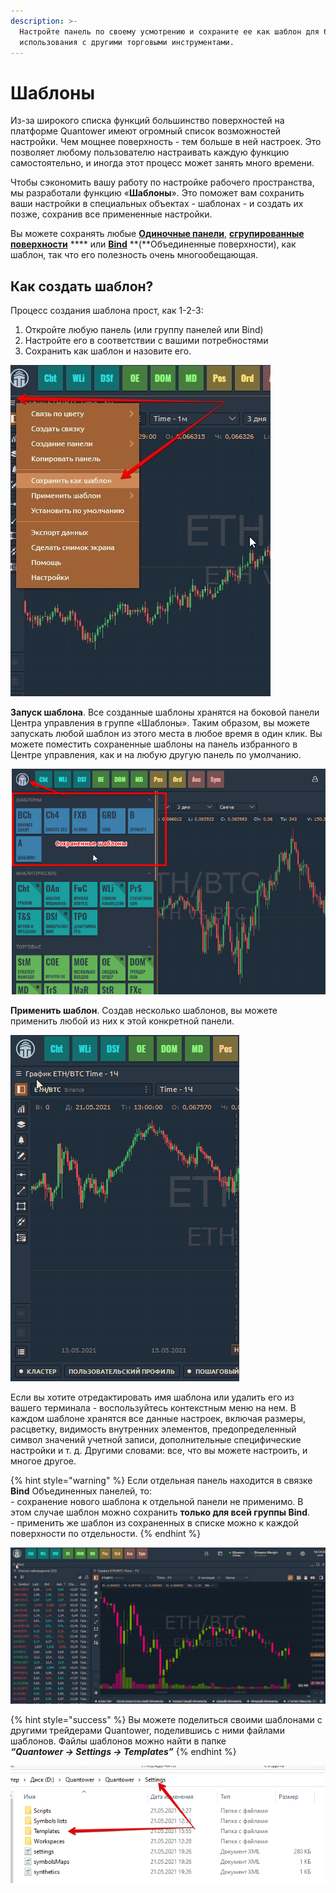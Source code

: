 ```yaml
---
description: >-
  Настройте панель по своему усмотрению и сохраните ее как шаблон для быстрого
  использования с другими торговыми инструментами.
---
```


# Шаблоны

Из-за широкого списка функций большинство поверхностей на платформе Quantower имеют огромный список возможностей настройки. Чем мощнее поверхность - тем больше в ней настроек. Это позволяет любому пользователю настраивать каждую функцию самостоятельно, и иногда этот процесс может занять много времени.

Чтобы сэкономить вашу работу по настройке рабочего пространства, мы разработали функцию «**Шаблоны**». Это поможет вам сохранить ваши настройки в специальных объектах - шаблонах - и создать их позже, сохранив все примененные настройки.

Вы можете сохранять любые [**Одиночные панели**](https://app.gitbook.com/@quantower/s/quantower-ru/\~/drafts/-MaEToFHUmH6IcARPyfA/general-settings/standalone-panels), [**сгрупированные поверхности**](https://app.gitbook.com/@quantower/s/quantower-ru/\~/drafts/-MaEToFHUmH6IcARPyfA/general-settings/group-of-panels) **** или [**Bind**](binds.md) **(**Объединенные поверхности), как шаблон, так что его полезность очень многообещающая.&#x20;

## Как создать шаблон?

Процесс создания шаблона прост, как 1-2-3:

1. Откройте любую панель (или группу панелей или  Bind)
2. Настройте его в соответствии с вашими потребностями
3. Сохранить как шаблон и назовите его.

![Параметр «Сохранить как шаблон» в контекстном меню панели.](../.gitbook/assets/sokhranit-kak-shablon.jpg)

**Запуск шаблона**. Все созданные шаблоны хранятся на боковой панели Центра управления в группе «Шаблоны». Таким образом, вы можете запускать любой шаблон из этого места в любое время в один клик. Вы можете поместить сохраненные шаблоны на панель избранного в Центре управления, как и на любую другую панель по умолчанию.

![Раздел "Шаблоны" на боковой панели центра управления](../.gitbook/assets/sokhranennye-shablony.png)

**Применить шаблон**. Создав несколько шаблонов, вы можете применить любой из них к этой конкретной панели. \
&#x20;                                      &#x20;

![Применить шаблон из сохраненных](../.gitbook/assets/primenit-shablon.gif)

&#x20;Если вы хотите отредактировать имя шаблона или удалить его из вашего терминала - воспользуйтесь контекстным меню на нем. В каждом шаблоне хранятся все данные настроек, включая размеры, расцветку, видимость внутренних элементов, предопределенный символ значений учетной записи, дополнительные специфические настройки и т. д. Другими словами: все, что вы можете настроить, и многое другое.

{% hint style="warning" %}
Если отдельная панель находится в связке **Bind** Объединенных панелей, то:\
\- сохранение нового шаблона к отдельной панели не применимо. В этом случае шаблон можно сохранить **только для всей группы Bind**. \
\- применить же шаблон из сохраненных в списке можно к каждой поверхности по отдельности.
{% endhint %}

![](../.gitbook/assets/shablon-v-bind.gif)

{% hint style="success" %}
Вы можете поделиться своими шаблонами с другими трейдерами Quantower, поделившись с ними файлами шаблонов. Файлы шаблонов можно найти в папке \
&#x20;_**“Quantower -> Settings -> Templates”**_
{% endhint %}

![](../.gitbook/assets/papka-shablony.png)
